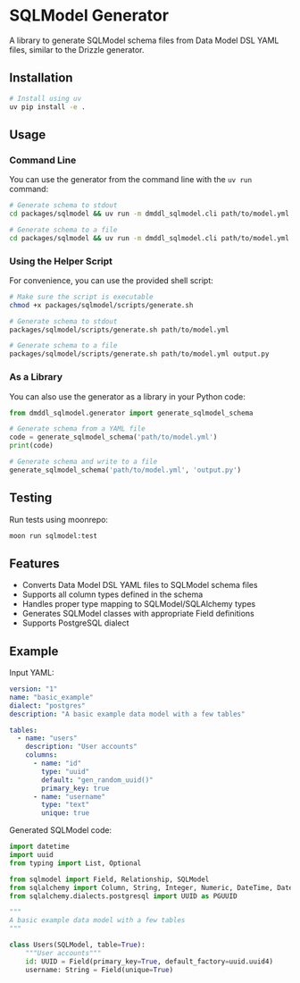 # SQLModel Generator

A library to generate SQLModel schema files from Data Model DSL YAML files, similar to the Drizzle generator.

## Installation

```bash
# Install using uv
uv pip install -e .
```

## Usage

### Command Line

You can use the generator from the command line with the `uv run` command:

```bash
# Generate schema to stdout
cd packages/sqlmodel && uv run -m dmddl_sqlmodel.cli path/to/model.yml

# Generate schema to a file
cd packages/sqlmodel && uv run -m dmddl_sqlmodel.cli path/to/model.yml -o output.py
```

### Using the Helper Script

For convenience, you can use the provided shell script:

```bash
# Make sure the script is executable
chmod +x packages/sqlmodel/scripts/generate.sh

# Generate schema to stdout
packages/sqlmodel/scripts/generate.sh path/to/model.yml

# Generate schema to a file
packages/sqlmodel/scripts/generate.sh path/to/model.yml output.py
```

### As a Library

You can also use the generator as a library in your Python code:

```python
from dmddl_sqlmodel.generator import generate_sqlmodel_schema

# Generate schema from a YAML file
code = generate_sqlmodel_schema('path/to/model.yml')
print(code)

# Generate schema and write to a file
generate_sqlmodel_schema('path/to/model.yml', 'output.py')
```

## Testing

Run tests using moonrepo:

```bash
moon run sqlmodel:test
```

## Features

- Converts Data Model DSL YAML files to SQLModel schema files
- Supports all column types defined in the schema
- Handles proper type mapping to SQLModel/SQLAlchemy types
- Generates SQLModel classes with appropriate Field definitions
- Supports PostgreSQL dialect

## Example

Input YAML:

```yaml
version: "1"
name: "basic_example"
dialect: "postgres"
description: "A basic example data model with a few tables"

tables:
  - name: "users"
    description: "User accounts"
    columns:
      - name: "id"
        type: "uuid"
        default: "gen_random_uuid()"
        primary_key: true
      - name: "username"
        type: "text"
        unique: true
```

Generated SQLModel code:

```python
import datetime
import uuid
from typing import List, Optional

from sqlmodel import Field, Relationship, SQLModel
from sqlalchemy import Column, String, Integer, Numeric, DateTime, Date, UUID
from sqlalchemy.dialects.postgresql import UUID as PGUUID

"""
A basic example data model with a few tables
"""

class Users(SQLModel, table=True):
    """User accounts"""
    id: UUID = Field(primary_key=True, default_factory=uuid.uuid4)
    username: String = Field(unique=True)
```
